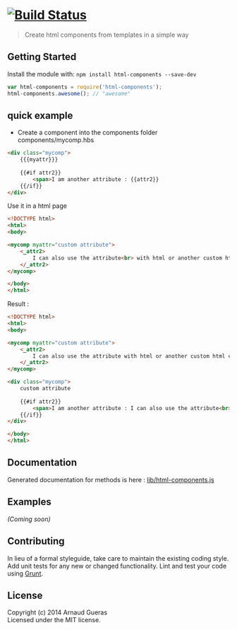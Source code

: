#  [![Build Status](https://secure.travis-ci.org/arnogues/html-components.png?branch=master)](http://travis-ci.org/arnogues/html-components)

> Create html components from templates in a simple way




## Getting Started

Install the module with: `npm install html-components --save-dev`

```js
var html-components = require('html-components');
html-components.awesome(); // "awesome"
```

## quick example
- Create a component into the components folder
components/mycomp.hbs

```html
<div class="mycomp">
    {{{myattr}}}
    
    {{#if attr2}}
        <span>I am another attribute : {{attr2}}
    {{/if}}
</div>
```

Use it in a html page 

```html
<!DOCTYPE html>
<html>
<body>

<mycomp myattr="custom attribute">
    <_attr2>
        I can also use the attribute<br> with html or another custom html <strong>components</strong>
    </_attr2>
</mycomp>

</body>
</html>
```

Result : 
```html
<!DOCTYPE html>
<html>
<body>

<mycomp myattr="custom attribute">
    <_attr2>
        I can also use the attribute with html or another custom html components
    </_attr2>
</mycomp>

<div class="mycomp">
    custom attribute
    
    {{#if attr2}}
        <span>I am another attribute : I can also use the attribute<br> with html or another custom html <strong>components</strong>
    {{/if}}
</div>

</body>
</html>
```

## Documentation
Generated documentation for methods is here : 
[lib/html-components.js](lib/html-components.md)


## Examples

_(Coming soon)_


## Contributing

In lieu of a formal styleguide, take care to maintain the existing coding style. Add unit tests for any new or changed functionality. Lint and test your code using [Grunt](http://gruntjs.com).


## License

Copyright (c) 2014 Arnaud Gueras  
Licensed under the MIT license.
